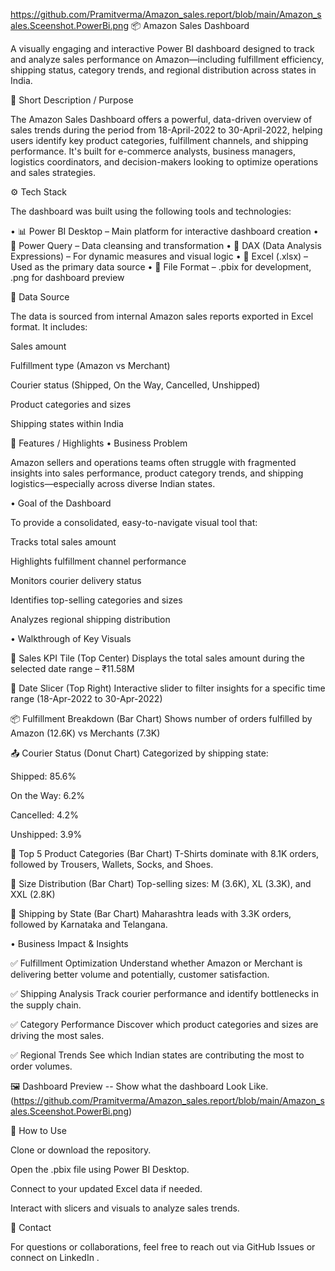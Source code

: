 https://github.com/Pramitverma/Amazon_sales.report/blob/main/Amazon_sales.Sceenshot.PowerBi.png
📦 Amazon Sales Dashboard

A visually engaging and interactive Power BI dashboard designed to track and analyze sales performance on Amazon—including fulfillment efficiency, shipping status, category trends, and regional distribution across states in India.

📝 Short Description / Purpose

The Amazon Sales Dashboard offers a powerful, data-driven overview of sales trends during the period from 18-April-2022 to 30-April-2022, helping users identify key product categories, fulfillment channels, and shipping performance. It's built for e-commerce analysts, business managers, logistics coordinators, and decision-makers looking to optimize operations and sales strategies.

⚙️ Tech Stack

The dashboard was built using the following tools and technologies:

• 📊 Power BI Desktop – Main platform for interactive dashboard creation
• 🔄 Power Query – Data cleansing and transformation
• 🧠 DAX (Data Analysis Expressions) – For dynamic measures and visual logic
• 📁 Excel (.xlsx) – Used as the primary data source
• 💾 File Format – .pbix for development, .png for dashboard preview

📂 Data Source

The data is sourced from internal Amazon sales reports exported in Excel format.
It includes:

Sales amount

Fulfillment type (Amazon vs Merchant)

Courier status (Shipped, On the Way, Cancelled, Unshipped)

Product categories and sizes

Shipping states within India

🌟 Features / Highlights
• Business Problem

Amazon sellers and operations teams often struggle with fragmented insights into sales performance, product category trends, and shipping logistics—especially across diverse Indian states.

• Goal of the Dashboard

To provide a consolidated, easy-to-navigate visual tool that:

Tracks total sales amount

Highlights fulfillment channel performance

Monitors courier delivery status

Identifies top-selling categories and sizes

Analyzes regional shipping distribution

• Walkthrough of Key Visuals

🔢 Sales KPI Tile (Top Center)
Displays the total sales amount during the selected date range – ₹11.58M

🧭 Date Slicer (Top Right)
Interactive slider to filter insights for a specific time range (18-Apr-2022 to 30-Apr-2022)

📦 Fulfillment Breakdown (Bar Chart)
Shows number of orders fulfilled by Amazon (12.6K) vs Merchants (7.3K)

📤 Courier Status (Donut Chart)
Categorized by shipping state:

Shipped: 85.6%

On the Way: 6.2%

Cancelled: 4.2%

Unshipped: 3.9%

🧺 Top 5 Product Categories (Bar Chart)
T-Shirts dominate with 8.1K orders, followed by Trousers, Wallets, Socks, and Shoes.

📐 Size Distribution (Bar Chart)
Top-selling sizes: M (3.6K), XL (3.3K), and XXL (2.8K)

📍 Shipping by State (Bar Chart)
Maharashtra leads with 3.3K orders, followed by Karnataka and Telangana.

• Business Impact & Insights

✅ Fulfillment Optimization
Understand whether Amazon or Merchant is delivering better volume and potentially, customer satisfaction.

✅ Shipping Analysis
Track courier performance and identify bottlenecks in the supply chain.

✅ Category Performance
Discover which product categories and sizes are driving the most sales.

✅ Regional Trends
See which Indian states are contributing the most to order volumes.

🖼️ Dashboard Preview -- Show what the dashboard Look Like. 
(https://github.com/Pramitverma/Amazon_sales.report/blob/main/Amazon_sales.Sceenshot.PowerBi.png)

📌 How to Use

Clone or download the repository.

Open the .pbix file using Power BI Desktop.

Connect to your updated Excel data if needed.

Interact with slicers and visuals to analyze sales trends.

📧 Contact

For questions or collaborations, feel free to reach out via GitHub Issues
 or connect on LinkedIn
.
